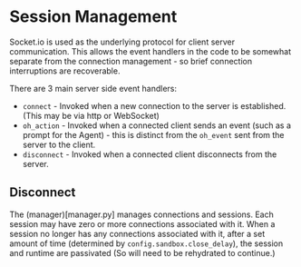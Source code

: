 
# Session Management

Socket.io is used as the underlying protocol for client server communication. This allows the event
handlers in the code to be somewhat separate from the connection management - so brief connection
interruptions are recoverable.

There are 3 main server side event handlers:

* `connect` - Invoked when a new connection to the server is established. (This may be via http or WebSocket)
* `oh_action` - Invoked when a connected client sends an event (such as a prompt for the Agent) -
   this is distinct from the `oh_event` sent from the server to the client.
* `disconnect` - Invoked when a connected client disconnects from the server.

## Disconnect
The (manager)[manager.py] manages connections and sessions. Each session may have zero or more connections
associated with it. When a session no longer has any
connections associated with it, after a set amount of time (determined by `config.sandbox.close_delay`),
the session and runtime are passivated (So will need to be rehydrated to continue.)
